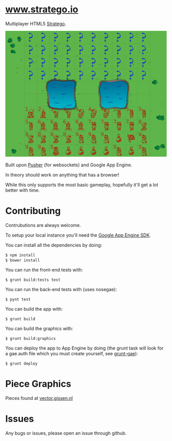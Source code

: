 www.stratego.io
======
Multiplayer HTML5 [Stratego](https://en.wikipedia.org/wiki/Stratego).

![Stratego.io preview](/preview.png)

Built upon [Pusher](https://pusher.com/) (for websockets) and Google App Engine.

In theory should work on anything that has a browser!

While this only supports the most basic gameplay, hopefully it'll get a lot better with time.

Contributing
======
Contrubutions are always welcome.

To setup your local instance you'll need the [Google App Engine SDK](https://cloud.google.com/appengine/downloads?hl=en).

You can install all the dependencies by doing:

    $ npm install
    $ bower install

You can run the front-end tests with:

    $ grunt build:tests test

You can run the back-end tests with (uses nosegae):

    $ pynt test

You can build the app with:

    $ grunt build

You can build the graphics with:

    $ grunt build:graphics

You can deploy the app to App Engine by doing (the grunt task will look for a gae.auth file which you must create yourself, see [grunt-gae](https://github.com/maciejzasada/grunt-gae)):

    $ grunt deploy

Piece Graphics
======
Pieces found at [vector.gissen.nl](http://vector.gissen.nl/stratego.html)

Issues
======
Any bugs or issues, please open an issue through github.
